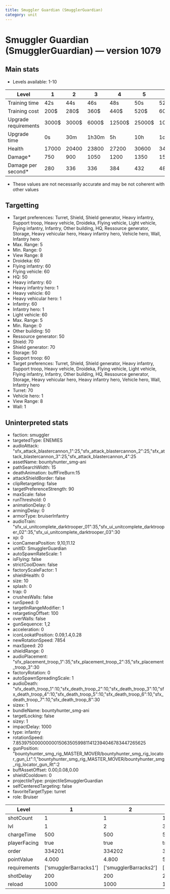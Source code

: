 ```yaml
---
title: Smuggler Guardian (SmugglerGuardian)
category: unit
---
```


# Smuggler Guardian (SmugglerGuardian) — version 1079

## Main stats

  * Levels available: 1-10

|Level               |1    |2    |3    |4     |5     |6      |7      |8      |9       |10      |
|--------------------|-----|-----|-----|------|------|-------|-------|-------|--------|--------|
|Training time       |42s  |44s  |46s  |48s   |50s   |52s    |54s    |56s    |58s     |1m      |
|Training cost       |200$ |280$ |360$ |440$  |520$  |600$   |680$   |760$   |840$    |920$    |
|Upgrade requirements|3000$|3000$|6000$|12500$|25000$|100000$|160000$|320000$|1000000$|1750000$|
|Upgrade time        |0s   |30m  |1h30m|5h    |10h   |1d12h  |2d12h  |3d12h  |5d      |1w1d    |
|Health              |17000|20400|23800|27200 |30600 |34000  |37400  |40800  |44200   |51000   |
|Damage*             |750  |900  |1050 |1200  |1350  |1500   |1650   |1800   |1950    |2250    |
|Damage per second*  |280  |336  |336  |384   |432   |480    |528    |576    |624     |720     |

* These values are not necessarily accurate and may be not coherent with other values

## Targetting

  * Target preferences: Turret, Shield, Shield generator, Heavy infantry, Support troop, Heavy vehicle, Droideka, Flying vehicle, Light vehicle, Flying infantry, Infantry, Other building, HQ, Ressource generator, Storage, Heavy vehicular hero, Heavy infantry hero, Vehicle hero, Wall, Infantry hero
  * Max. Range: 5
  * Min. Range: 0
  * View Range: 8
  * Droideka: 60
  * Flying infantry: 60
  * Flying vehicle: 60
  * HQ: 50
  * Heavy infantry: 60
  * Heavy infantry hero: 1
  * Heavy vehicle: 60
  * Heavy vehicular hero: 1
  * Infantry: 60
  * Infantry hero: 1
  * Light vehicle: 60
  * Max. Range: 5
  * Min. Range: 0
  * Other building: 50
  * Ressource generator: 50
  * Shield: 70
  * Shield generator: 70
  * Storage: 50
  * Support troop: 60
  * Target preferences: Turret, Shield, Shield generator, Heavy infantry, Support troop, Heavy vehicle, Droideka, Flying vehicle, Light vehicle, Flying infantry, Infantry, Other building, HQ, Ressource generator, Storage, Heavy vehicular hero, Heavy infantry hero, Vehicle hero, Wall, Infantry hero
  * Turret: 70
  * Vehicle hero: 1
  * View Range: 8
  * Wall: 1

## Uninterpreted stats

  * faction: smuggler
  * targetedType: ENEMIES
  * audioAttack: "sfx_attack_blastercannon_1":25,"sfx_attack_blastercannon_2":25,"sfx_attack_blastercannon_3":25,"sfx_attack_blastercannon_4":25
  * assetName: bountyhunter_smg-ani
  * pathSearchWidth: 15
  * deathAnimation: buffFireBurn:15
  * attackShieldBorder: false
  * clipRetargeting: false
  * targetPreferenceStrength: 90
  * maxScale: false
  * runThreshold: 0
  * animationDelay: 0
  * armingDelay: 0
  * armorType: bruiserInfantry
  * audioTrain: "sfx_ui_unitcomplete_darktrooper_01":35,"sfx_ui_unitcomplete_darktrooper_02":35,"sfx_ui_unitcomplete_darktrooper_03":30
  * xp: 0
  * iconCameraPosition: 9,10,11.12
  * unitID: SmugglerGuardian
  * autoSpawnRateScale: 1
  * isFlying: false
  * strictCoolDown: false
  * factoryScaleFactor: 1
  * shieldHealth: 0
  * size: 10
  * splash: 0
  * trap: 0
  * crushesWalls: false
  * runSpeed: 0
  * targetInRangeModifier: 1
  * retargetingOffset: 100
  * overWalls: false
  * gunSequence: 1,2
  * acceleration: 0
  * iconLookatPosition: 0.09,1.4,0.28
  * newRotationSpeed: 7854
  * maxSpeed: 20
  * shieldRange: 0
  * audioPlacement: "sfx_placement_troop_1":35,"sfx_placement_troop_2":35,"sfx_placement_troop_3":30
  * factoryRotation: 0
  * autoSpawnSpreadingScale: 1
  * audioDeath: "sfx_death_troop_1":10,"sfx_death_troop_2":10,"sfx_death_troop_3":10,"sfx_death_troop_4":10,"sfx_death_troop_5":10,"sfx_death_troop_6":10,"sfx_death_troop_7":10,"sfx_death_troop_8":30
  * sizex: 1
  * bundleName: bountyhunter_smg-ani
  * targetLocking: false
  * sizey: 1
  * impactDelay: 1000
  * type: infantry
  * rotationSpeed: 7.8539750000000001506350599811412394046783447265625
  * gunPosition: "bountyhunter_smg_rig_MASTER_MOVER/bountyhunter_smg_rig_locator_gun_Lt":1,"bountyhunter_smg_rig_MASTER_MOVER/bountyhunter_smg_rig_locator_gun_Rt":2
  * buffAssetOffset: 0.00,0.08,0.00
  * shieldCooldown: 0
  * projectileType: projectileSmugglerGuardian
  * selfCenteredTargeting: false
  * favoriteTargetType: turret
  * role: Bruiser

|Level       |1                    |2                    |3                    |4                    |5                    |6                    |7                    |8                    |9                    |10                    |
|------------|---------------------|---------------------|---------------------|---------------------|---------------------|---------------------|---------------------|---------------------|---------------------|----------------------|
|shotCount   |1                    |1                    |1                    |1                    |1                    |1                    |1                    |1                    |1                    |3                     |
|lvl         |1                    |2                    |3                    |4                    |5                    |6                    |7                    |8                    |9                    |10                    |
|chargeTime  |500                  |500                  |500                  |500                  |500                  |500                  |500                  |500                  |500                  |250                   |
|playerFacing|true                 |true                 |true                 |true                 |true                 |true                 |true                 |true                 |false                |false                 |
|order       |334201               |334202               |334203               |334204               |334205               |334206               |334207               |334208               |334209               |334210                |
|pointValue  |4.000                |4.800                |5.600                |6.400                |7.200                |8.000                |8.800                |9.600                |10.400               |12.000                |
|requirements|['smugglerBarracks1']|['smugglerBarracks2']|['smugglerBarracks3']|['smugglerBarracks4']|['smugglerBarracks5']|['smugglerBarracks6']|['smugglerBarracks7']|['smugglerBarracks8']|['smugglerBarracks9']|['smugglerBarracks10']|
|shotDelay   |200                  |200                  |200                  |200                  |200                  |200                  |200                  |200                  |200                  |500                   |
|reload      |1000                 |1000                 |1000                 |1000                 |1000                 |1000                 |1000                 |1000                 |1000                 |2000                  |

